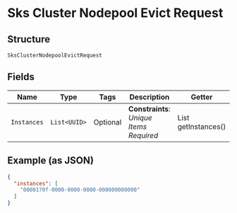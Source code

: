 
# Sks Cluster Nodepool Evict Request

## Structure

`SksClusterNodepoolEvictRequest`

## Fields

| Name | Type | Tags | Description | Getter | Setter |
|  --- | --- | --- | --- | --- | --- |
| `Instances` | `List<UUID>` | Optional | **Constraints**: *Unique Items Required* | List<UUID> getInstances() | setInstances(List<UUID> instances) |

## Example (as JSON)

```json
{
  "instances": [
    "0000170f-0000-0000-0000-000000000000"
  ]
}
```

